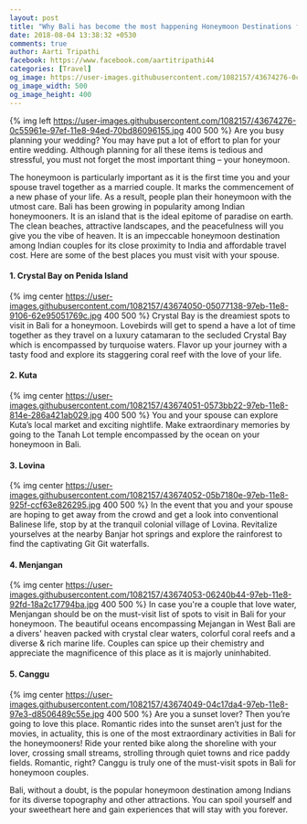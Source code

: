 ```yaml
---
layout: post
title: "Why Bali has become the most happening Honeymoon Destinations for Indians"
date: 2018-08-04 13:38:32 +0530
comments: true
author: Aarti Tripathi
facebook: https://www.facebook.com/aartitripathi44
categories: [Travel]
og_image: https://user-images.githubusercontent.com/1082157/43674276-0c55961e-97ef-11e8-94ed-70bd86096155.jpg
og_image_width: 500
og_image_height: 400
---
```


{% img left https://user-images.githubusercontent.com/1082157/43674276-0c55961e-97ef-11e8-94ed-70bd86096155.jpg 400 500 %}
Are you busy planning your wedding? You may have put a lot of effort to plan for your entire wedding. Although planning for all these items is tedious and stressful, you must not forget the most important thing – your honeymoon.

<!-- more -->
The honeymoon is particularly important as it is the first time you and your spouse travel together as a married couple. It marks the commencement of a new phase of your life. As a result, people plan their honeymoon with the utmost care.
Bali has been growing in popularity among Indian honeymooners. It is an island that is the ideal epitome of paradise on earth. The clean beaches, attractive landscapes, and the peacefulness will you give you the vibe of heaven. It is an impeccable honeymoon destination among Indian couples for its close proximity to India and affordable travel cost. Here are some of the best places you must visit with your spouse.

#### 1.  Crystal Bay on Penida Island
{% img center https://user-images.githubusercontent.com/1082157/43674050-05077138-97eb-11e8-9106-62e95051769c.jpg 400 500 %}
Crystal Bay is the dreamiest spots to visit in Bali for a honeymoon. Lovebirds will get to spend a have a lot of time together as they travel on a luxury catamaran to the secluded Crystal Bay which is encompassed by turquoise waters. Flavor up your journey with a tasty food and explore its staggering coral reef with the love of your life. 

#### 2.  Kuta
{% img center https://user-images.githubusercontent.com/1082157/43674051-0573bb22-97eb-11e8-814e-286a421ab029.jpg 400 500 %}
You and your spouse can explore Kuta’s local market and exciting nightlife. Make extraordinary memories by going to the Tanah Lot temple encompassed by the ocean on your honeymoon in Bali. 

#### 3.  Lovina
{% img center https://user-images.githubusercontent.com/1082157/43674052-05b7180e-97eb-11e8-925f-ccf63e826295.jpg 400 500 %}
In the event that you and your spouse are hoping to get away from the crowd and get a look into conventional Balinese life, stop by at the tranquil colonial village of Lovina. Revitalize yourselves at the nearby Banjar hot springs and explore the rainforest to find the captivating Git Git waterfalls. 

#### 4.  Menjangan
{% img center https://user-images.githubusercontent.com/1082157/43674053-06240b44-97eb-11e8-92fd-18a2c17794ba.jpg 400 500 %}
In case you're a couple that love water, Menjangan should be on the must-visit list of spots to visit in Bali for your honeymoon. The beautiful oceans encompassing Mejangan in West Bali are a divers' heaven packed with crystal clear waters, colorful coral reefs and a diverse & rich marine life. Couples can spice up their chemistry and appreciate the magnificence of this place as it is majorly uninhabited. 

#### 5.  Canggu
{% img center https://user-images.githubusercontent.com/1082157/43674049-04c17da4-97eb-11e8-97e3-d8506489c55e.jpg 400 500 %}
Are you a sunset lover? Then you’re going to love this place. Romantic rides into the sunset aren’t just for the movies, in actuality, this is one of the most extraordinary activities in Bali for the honeymooners! Ride your rented bike along the shoreline with your lover, crossing small streams, strolling through quiet towns and rice paddy fields. Romantic, right? Canggu is truly one of the must-visit spots in Bali for honeymoon couples. 

Bali, without a doubt, is the popular honeymoon destination among Indians for its diverse topography and other attractions. You can spoil yourself and your sweetheart here and gain experiences that will stay with you forever. 

